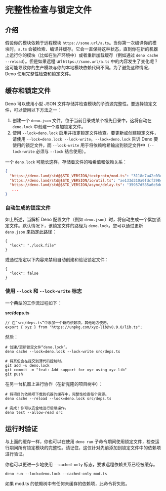 # 完整性检查与锁定文件

## 介绍

假设你的模块依赖于远程模块
`https://some.url/a.ts`。当你第一次编译你的模块时，`a.ts`
会被检索、编译并缓存。它会一直保持这种状态，直到你在新的机器上运行你的模块（比如在生产环境中）或者重新加载缓存（例如通过
`deno cache --reload`）。但是如果远程 url `https://some.url/a.ts`
中的内容发生了变化呢？这可能导致你的生产模块与你的本地模块依赖代码不同。为了避免这种情况，Deno
使用完整性检查和锁定文件。

## 缓存和锁定文件

Deno 可以使用小型 JSON
文件存储并检查模块的子资源完整性。要选择锁定文件，可以使用以下方法之一：

1. 创建一个 `deno.json` 文件，位于当前目录或某个祖先目录中，这将自动在
   `deno.lock` 中创建一个累加锁定文件。
2. 使用 `--lock=deno.lock` 启用并指定锁定文件检查。要更新或创建锁定文件，请使用
   `--lock=deno.lock --lock-write`。`--lock=deno.lock` 告诉 Deno
   要使用的锁定文件，而 `--lock-write`
   用于将依赖哈希输出到锁定文件中（`--lock-write` 必须与 `--lock` 结合使用）。

一个 `deno.lock` 可能长这样，存储着文件的哈希值和依赖关系：

```json
{
  "https://deno.land/std@$STD_VERSION/textproto/mod.ts": "3118d7a42c03c242c5a49c2ad91c8396110e14acca1324e7aaefd31a999b71a4",
  "https://deno.land/std@$STD_VERSION/io/util.ts": "ae133d310a0fdcf298cea7bc09a599c49acb616d34e148e263bcb02976f80dee",
  "https://deno.land/std@$STD_VERSION/async/delay.ts": "35957d585a6e3dd87706858fb1d6b551cb278271b03f52c5a2cb70e65e00c26a",
   ...
}
```

### 自动生成的锁定文件

如上所述，当解析 Deno 配置文件（例如
`deno.json`）时，将自动生成一个累加锁定文件。默认情况下，该锁定文件的路径为
`deno.lock`。您可以通过更新 `deno.json` 来指定此路径：

```jsonc
{
  "lock": "./lock.file"
}
```

或通过指定以下内容来禁用自动创建和验证锁定文件：

```jsonc
{
  "lock": false
}
```

### 使用 `--lock` 和 `--lock-write` 标志

一个典型的工作流过程如下：

**src/deps.ts**

```ts, ignore
// 在“src/deps.ts”中添加一个新的依赖项，其他地方使用。
export { xyz } from "https://unpkg.com/xyz-lib@v0.9.0/lib.ts";
```

然后：

```shell
# 创建/更新锁定文件“deno.lock”。
deno cache --lock=deno.lock --lock-write src/deps.ts

# 将其包含在提交到源代码控制时。
git add -u deno.lock
git commit -m "feat: Add support for xyz using xyz-lib"
git push
```

在另一台机器上进行协作（在新克隆的项目树中）：

```shell
# 将项目的依赖项下载到机器的缓存中，完整性检查每个资源。
deno cache --reload --lock=deno.lock src/deps.ts

# 完成！你可以安全地进行后续操作。
deno test --allow-read src
```

## 运行时验证

与上面的缓存一样，你也可以在使用 `deno run`
子命令期间使用锁定文件，检查运行期间所有锁定模块的完整性。请记住，这仅针对先前添加到锁定文件中的依赖项进行验证。

你也可以更进一步地使用 `--cached-only` 标志，要求远程依赖关系已经被缓存。

```shell
deno run --lock=deno.lock --cached-only mod.ts
```

如果 mod.ts 的依赖树中有任何未缓存的依赖项，此命令将失败。

<!-- TODO - 添加关于动态导入的详细信息 -->
